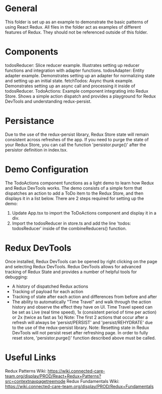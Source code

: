 # General

This folder is set up as an example to demonstrate the basic patterns of using React Redux.
All files in the folder act as examples of different features of Redux. They should not be referenced outside of this folder.

# Components

todosReducer: Slice reducer example. Illustrates setting up reducer functions and integration with adapter functions.
todosAdapter: Entity adapter example. Demonstrates setting up an adapter for normalizing state and setting up an initial state.
fetchTodos: Async thunk example. Demonstrates setting up an async call and processing it inside of todosReducer.
TodoActions: Example component integrating into Redux Store. Shows a simple action dispatch and provides a playground for Redux DevTools and understanding redux-persist.

# Persistance

Due to the use of the redux-persist library, Redux Store state will remain consistent across refreshes of the app.
If you need to purge the state of your Redux Store, you can call the function 'persistor.purge()' after the persistor definition in index.tsx.

# Demo Configuration

The TodoActions component functions as a light demo to learn how Redux and Redux DevTools works. The demo consists of a simple form that dispatches an action to add a ToDo item to the Redux Store, and then displays it in a list below.
There are 2 steps required for setting up the demo:

1. Update App.tsx to import the ToDoActions component and display it in a div.
2. Import the todosReducer in store.ts and add the line 'todos: todosReducer' inside of the combineReducers() function.

# Redux DevTools

Once installed, Redux DevTools can be opened by right clicking on the page and selecting Redux DevTools.
Redux DevTools allows for advanced tracking of Redux State and provides a number of helpful tools for debugging:

- A history of dispatched Redux actions
- Tracking of payload for each action
- Tracking of state after each action and differences from before and after
- The ability to automatically "Time Travel" and walk through the action history and observe the effect they have on UI.
  Time Travel speed can be set as Live (real time speed), 1x (consistent period of time per action) or 2x (twice as fast as 1x)
  Note: The first 2 actions that occur after a refresh will always be 'persist/PERSIST' and 'persist/REHYDRATE' due to the use of the redux-persist library.
  Note: Resetting state in Redux DevTools will not persist reset after refreshing page. In order to fully reset store, 'persistor.purge()' function described above must be called.

# Useful Links

Redux Patterns Wiki: https://wiki.connected-care-team.org/display/PROD/React+Redux+Patterns?src=contextnavpagetreemode
Redux Fundamentals Wiki: https://wiki.connected-care-team.org/display/PROD/Redux+Fundamentals

